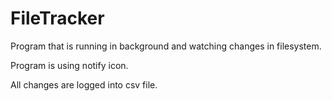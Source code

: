 # FileTracker
Program that is running in background and watching changes in filesystem.

Program is using notify icon.

All changes are logged into csv file.
